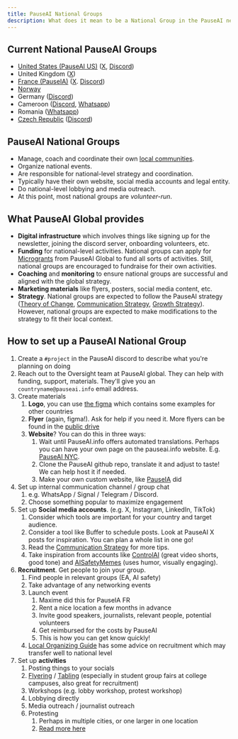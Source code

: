```yaml
---
title: PauseAI National Groups
description: What does it mean to be a National Group in the PauseAI network?
---
```


## Current National PauseAI Groups

- [United States (PauseAI US)](https://pauseai-us.org/) ([X](https://x.com/PauseAIus), [Discord](https://discord.gg/TmpmYejE3e))
- United Kingdom ([X](https://x.com/PauseAI_UK))
- [France (PauseIA)](https://pauseia.fr/) ([X](https://x.com/pause_ia). [Discord](https://discord.gg/vyXGd7AeGc))
- [Norway](https://pauseai.no/)
- Germany ([Discord](https://discord.gg/VuVVyJQ37M))
- Cameroon ([Discord](https://discord.gg/JCJBSmDv), [Whatsapp](https://chat.whatsapp.com/EmSo5C486JzDdFOiojByje))
- Romania ([Whatsapp](https://chat.whatsapp.com/K5oUIpa9OH6KaLNx2IHql3))
- [Czech Republic](https://pauseai.cz/) ([Discord](https://discord.gg/ZTzFytGKKE))

## PauseAI National Groups

- Manage, coach and coordinate their own [local communities](/communities).
- Organize national events.
- Are responsible for national-level strategy and coordination.
- Typically have their own website, social media accounts and legal entity.
- Do national-level lobbying and media outreach.
- At this point, most national groups are _volunteer-run_.

## What PauseAI Global provides

- **Digital infrastructure** which involves things like signing up for the newsletter, joining the discord server, onboarding volunteers, etc.
- **Funding** for national-level activities. National groups can apply for [Microgrants](/microgrants) from PauseAI Global to fund all sorts of activities. Still, national groups are encouraged to fundraise for their own activities.
- **Coaching** and **monitoring** to ensure national groups are successful and aligned with the global strategy.
- **Marketing materials** like flyers, posters, social media content, etc.
- **Strategy**. National groups are expected to follow the PauseAI strategy ([Theory of Change](/theory-of-change), [Communication Strategy](/communication-strategy), [Growth Strategy](/growth-strategy)). However, national groups are expected to make modifications to the strategy to fit their local context.

## How to set up a PauseAI National Group

1.  Create a `#project` in the PauseAI discord to describe what you're planning on doing
2.  Reach out to the Oversight team at PauseAI global. They can help with funding, support, materials. They'll give you an `countryname@pauseai.info` email address.
3.  Create materials
    1.  **Logo**, you can use [the figma](https://www.figma.com/design/iQ4PHQTi1vAVmT9Lckazqt/PauseAI-designs---editable) which contains some examples for other countries
    1.  **Flyer** (again, figma!). Ask for help if you need it. More flyers can be found in the [public drive](https://drive.google.com/drive/u/1/folders/1bQ_MZ8giK-Mee4ABkO0BgcFInaXruNpa)
    1.  **Website**? You can do this in three ways:
        1.  Wait until PauseAI.info offers automated translations. Perhaps you can have your own page on the pauseai.info website. E.g. [PauseAI NYC](/nyc-action).
        2.  Clone the PauseAI github repo, translate it and adjust to taste! We can help host it if needed.
        3.  Make your own custom website, like [PauseIA](https://pauseia.fr/) did
4.  Set up internal communication channel / group chat
    1.  e.g. WhatsApp / Signal / Telegram / Discord.
    2.  Choose something popular to maximize engagement
5.  Set up **Social media accounts**. (e.g. X, Instagram, LinkedIn, TikTok)
    1.  Consider which tools are important for your country and target audience.
    2.  Consider a tool like Buffer to schedule posts. Look at PauseAI X posts for inspiration. You can plan a whole list in one go!
    3.  Read the [Communication Strategy](/communication-strategy) for more tips.
    4.  Take inspiration from accounts like [ControlAI](https://x.com/ai_ctrl/) (great video shorts, good tone) and [AISafetyMemes](https://x.com/AISafetyMemes) (uses humor, visually engaging).
6.  **Recruitment**. Get people to join your group.
    1.  Find people in relevant groups (EA, AI safety)
    2.  Take advantage of any networking events
    3.  Launch event
        1.  Maxime did this for PauseIA FR
        2.  Rent a nice location a few months in advance
        3.  Invite good speakers, journalists, relevant people, potential volunteers
        4.  Get reimbursed for the costs by PauseAI
        5.  This is how you can get know quickly!
    4.  [Local Organizing Guide](/local-organizing) has some advice on recruitment which may transfer well to national level
7.  Set up **activities**
    1.  Posting things to your socials
    2.  [Flyering](/flyering) / [Tabling](/tabling) (especially in student group fairs at college campuses, also great for recruitment)
    3.  Workshops (e.g. lobby workshop, protest workshop)
    4.  Lobbying directly
    5.  Media outreach / journalist outreach
    6.  Protesting
        1.  Perhaps in multiple cities, or one larger in one location
        2.  [Read more here](/organizing-a-protest)
